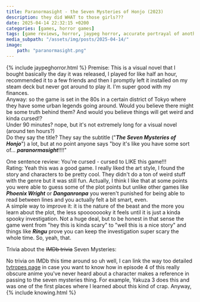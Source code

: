 ```yaml
---
title: Paranormasight - the Seven Mysteries of Honjo (2023)
description: they did WHAT to those girls???
date: 2025-04-14 22:32:15 +0200
categories: [games, horror games]
tags: [game reviews, horror, jaypeg horror, accurate portrayal of another country, anime, cool weird crap, folk horror, hidden ghosts, just shaman stuff, let's think our way out, long hair is scary, time shenanigans, vhs nostalgia, wrong place wrong face, they don't say the title]
media_subpath: "/assets/img/posts/2025-04-14/"
image:
    path: "paranormasight.png"
---
```

{% include jaypeghorror.html %}
<span class="reviewsection">Premise:</span> This is a visual novel that I bought basically the day it was released, I played for like half an hour, recommended it to a few friends and then I promptly left it installed on my steam deck but never got around to play it. I'm super good with my finances.<br/>Anyway: so the game is set in the 80s in a certain district of Tokyo where they have some urban legends going around. Would you believe there might be some truth behind them? And would you believe things will get weird and kinda cursed!?<br/>
<span class="reviewsection">Under 90 minutes?</span> nope, but it's not extremely long for a visual novel (around ten hours?)<br/>
<span class="reviewsection">Do they say the title?</span> They say the subtitle ("***The Seven Mysteries of Honjo***") a lot, but at no point anyone says "boy it's like you have some sort of... ***paranormasight***!!!!"

<span class="reviewsection">One sentence review:</span> You're cursed - cursed to LIKE this game!!!<br/>
<span class="reviewsection">Rating:</span> Yeah this was a good game. I really liked the art style, I found the story and characters to be pretty cool. They didn't do a ton of weird stuff with the genre but it was still fun. Actually, I think I like that at some points you were able to guess some of the plot points but unlike other games like ***Phoenix Wright*** or ***Danganronpa*** you weren't punished for being able to read between lines and you actually felt a bit smart, even.<br/>
<span class="reviewsection">A simple way to improve it:</span> it is the nature of the beast and the more you learn about the plot, the less spoooooooky it feels until it is just a kinda spooky investigation. Not a huge deal, but to be honest in that sense the game went from "hey this is kinda scary" to "well this is a nice story" and things like ***Ringu*** prove you can keep the investigation super scary the whole time. So, yeah, that.

<span class="reviewsection">Trivia about the ~~IMDb trivia~~ Seven Mysteries:</span>

No trivia on IMDb this time around so uh well, I can link the way too detailed [tvtropes page](https://tvtropes.org/pmwiki/pmwiki.php/Main/TheSevenMysteries) in case you want to know how in episode 4 of this really obscure anime you've never heard about a character makes a reference in passing to the seven mysteries thing. For example, Yakuza 3 does this and was one of the first places where I learned about this kind of crap. Anyway,
{% include knowing.html %}
